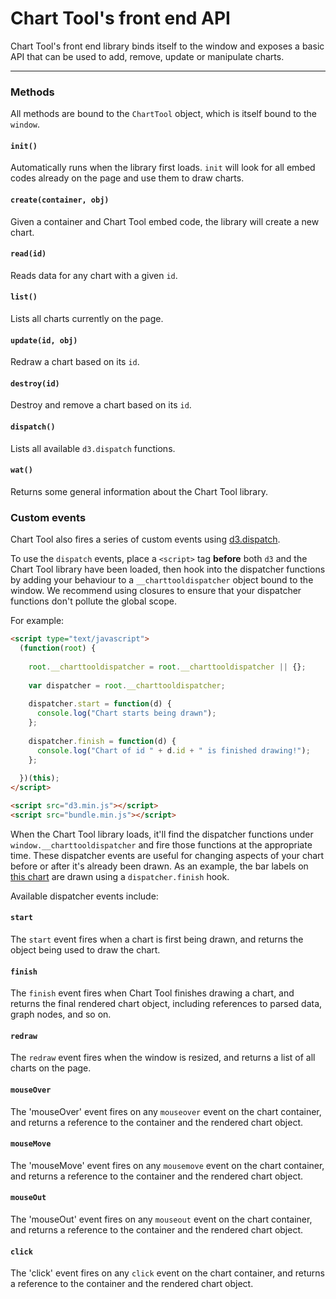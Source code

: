 # Chart Tool's front end API

Chart Tool's front end library binds itself to the window and exposes a basic API that can be used to add, remove, update or manipulate charts. 

----------
   
### Methods

All methods are bound to the `ChartTool` object, which is itself bound to the `window`.

#### `init()`

Automatically runs when the library first loads. `init` will look for all embed codes already on the page and use them to draw charts.


#### `create(container, obj)`

Given a container and Chart Tool embed code, the library will create a new chart.


#### `read(id)`

Reads data for any chart with a given `id`.


#### `list()`

Lists all charts currently on the page.


#### `update(id, obj)`

Redraw a chart based on its `id`.


#### `destroy(id)`

Destroy and remove a chart based on its `id`.


#### `dispatch()`

Lists all available `d3.dispatch` functions.


#### `wat()`

Returns some general information about the Chart Tool library.



### Custom events

Chart Tool also fires a series of custom events using [d3.dispatch](https://github.com/mbostock/d3/wiki/Internals#d3_dispatch). 

To use the `dispatch` events, place a `<script>` tag **before** both `d3` and the Chart Tool library have been loaded, then hook into the dispatcher functions by adding your behaviour to a `__charttooldispatcher` object bound to the window. We recommend using closures to ensure that your dispatcher functions don't pollute the global scope.

For example:

```html
<script type="text/javascript">
  (function(root) {
  
    root.__charttooldispatcher = root.__charttooldispatcher || {};
  
    var dispatcher = root.__charttooldispatcher;
  
    dispatcher.start = function(d) {
      console.log("Chart starts being drawn");
    };
  
    dispatcher.finish = function(d) {
      console.log("Chart of id " + d.id + " is finished drawing!");
    };
  
  })(this);
</script>

<script src="d3.min.js"></script>
<script src="bundle.min.js"></script>
```

When the Chart Tool library loads, it'll find the dispatcher functions under `window.__charttooldispatcher` and fire those functions at the appropriate time. These dispatcher events are useful for changing aspects of your chart before or after it's already been drawn. As an example, the bar labels on [this chart](http://www.theglobeandmail.com/report-on-business/economy/currencies/how-148-currencies-fared-against-the-loonie-in-2015/article27994400/) are drawn using a `dispatcher.finish` hook.

Available dispatcher events include:


#### `start`

The `start` event fires when a chart is first being drawn, and returns the object being used to draw the chart.


#### `finish`

The `finish` event fires when Chart Tool finishes drawing a chart, and returns the final rendered chart object, including references to parsed data, graph nodes, and so on.


#### `redraw`

The `redraw` event fires when the window is resized, and returns a list of all charts on the page.


#### `mouseOver`

The 'mouseOver' event fires on any `mouseover` event on the chart container, and returns a reference to the container and the rendered chart object.


#### `mouseMove`

The 'mouseMove' event fires on any `mousemove` event on the chart container, and returns a reference to the container and the rendered chart object.


#### `mouseOut`

The 'mouseOut' event fires on any `mouseout` event on the chart container, and returns a reference to the container and the rendered chart object.


#### `click`

The 'click' event fires on any `click` event on the chart container, and returns a reference to the container and the rendered chart object.
